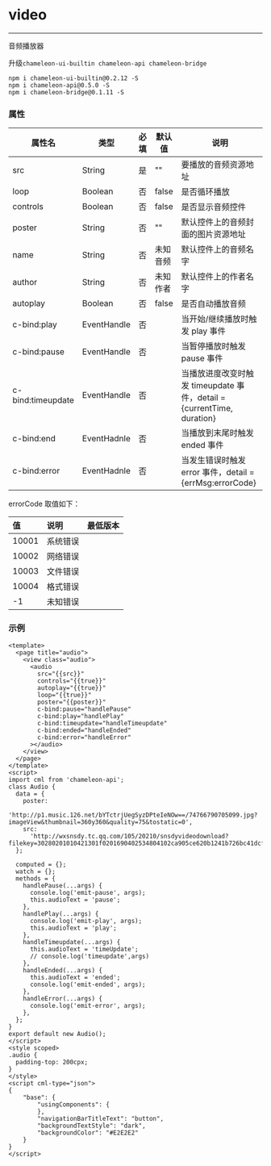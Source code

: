 # video

---

音频播放器

升级`chameleon-ui-builtin chameleon-api chameleon-bridge`

```
npm i chameleon-ui-builtin@0.2.12 -S
npm i chameleon-api@0.5.0 -S
npm i chameleon-bridge@0.1.11 -S
```

### 属性

| 属性名            | 类型        | 必填 | 默认值   | 说明                                                                   |
| ----------------- | ----------- | ---- | -------- | ---------------------------------------------------------------------- |
| src               | String      | 是   | ""       | 要播放的音频资源地址                                                   |
| loop              | Boolean     | 否   | false    | 是否循环播放                                                           |
| controls          | Boolean     | 否   | false    | 是否显示音频控件                                                       |
| poster            | String      | 否   | ""       | 默认控件上的音频封面的图片资源地址                                     |
| name              | String      | 否   | 未知音频 | 默认控件上的音频名字                                                   |
| author            | String      | 否   | 未知作者 | 默认控件上的作者名字                                                   |
| autoplay          | Boolean     | 否   | false    | 是否自动播放音频                                                       |
| c-bind:play       | EventHandle | 否   |          | 当开始/继续播放时触发 play 事件                                        |
| c-bind:pause      | EventHandle | 否   |          | 当暂停播放时触发 pause 事件                                            |
| c-bind:timeupdate | EventHandle | 否   |          | 当播放进度改变时触发 timeupdate 事件，detail = {currentTime, duration} |
| c-bind:end        | EventHadnle | 否   |          | 当播放到末尾时触发 ended 事件                                          |
| c-bind:error      | EventHadnle | 否   |          | 当发生错误时触发 error 事件，detail = {errMsg:errorCode}               |

errorCode 取值如下：

| 值    | 说明     | 最低版本 |
| :---- | :------- | :------- |
| 10001 | 系统错误 |          |
| 10002 | 网络错误 |          |
| 10003 | 文件错误 |          |
| 10004 | 格式错误 |          |
| -1    | 未知错误 |          |

### 示例

```vue
<template>
  <page title="audio">
    <view class="audio">
      <audio
        src="{{src}}"
        controls="{{true}}"
        autoplay="{{true}}"
        loop="{{true}}"
        poster="{{poster}}"
        c-bind:pause="handlePause"
        c-bind:play="handlePlay"
        c-bind:timeupdate="handleTimeupdate"
        c-bind:ended="handleEnded"
        c-bind:error="handleError"
      ></audio>
    </view>
  </page>
</template>
<script>
import cml from 'chameleon-api';
class Audio {
  data = {
    poster:
      'http://p1.music.126.net/bYTctrjUegSyzDPteIeNOw==/74766790705099.jpg?imageView&thumbnail=360y360&quality=75&tostatic=0',
    src:
      'http://wxsnsdy.tc.qq.com/105/20210/snsdyvideodownload?filekey=30280201010421301f0201690402534804102ca905ce620b1241b726bc41dcff44e00204012882540400&bizid=1023&hy=SH&fileparam=302c020101042530230204136ffd93020457e3c4ff02024ef202031e8d7f02030f42400204045a320a0201000400',
  };

  computed = {};
  watch = {};
  methods = {
    handlePause(...args) {
      console.log('emit-pause', args);
      this.audioText = 'pause';
    },
    handlePlay(...args) {
      console.log('emit-play', args);
      this.audioText = 'play';
    },
    handleTimeupdate(...args) {
      this.audioText = 'timeUpdate';
      // console.log('timeupdate',args)
    },
    handleEnded(...args) {
      this.audioText = 'ended';
      console.log('emit-ended', args);
    },
    handleError(...args) {
      console.log('emit-error', args);
    },
  };
}
export default new Audio();
</script>
<style scoped>
.audio {
  padding-top: 200cpx;
}
</style>
<script cml-type="json">
{
    "base": {
        "usingComponents": {
        },
        "navigationBarTitleText": "button",
        "backgroundTextStyle": "dark",
        "backgroundColor": "#E2E2E2"
    }
}
</script>
```
